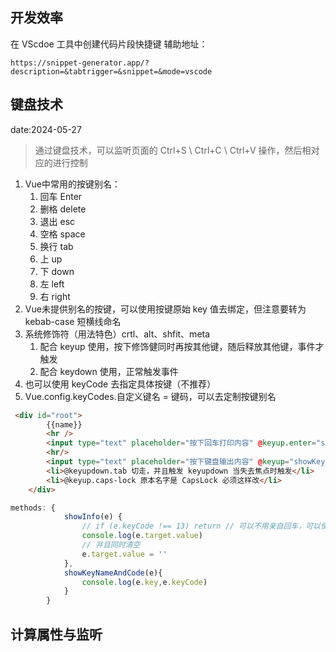 ## 开发效率

在 VScdoe 工具中创建代码片段快捷键
辅助地址：
```
https://snippet-generator.app/?description=&tabtrigger=&snippet=&mode=vscode
```

## 键盘技术

date:2024-05-27

> 通过键盘技术，可以监听页面的 Ctrl+S \ Ctrl+C \ Ctrl+V 操作，然后相对应的进行控制

1. Vue中常用的按键别名：
   1. 回车 Enter
   2. 删格 delete
   3. 退出 esc
   4. 空格 space
   5. 换行 tab
   6. 上 up
   7. 下 down
   8. 左 left
   9. 右 right
2.  Vue未提供别名的按键，可以使用按键原始 key 值去绑定，但注意要转为 kebab-case 短横线命名
3.  系统修饰符（用法特色）crtl、alt、shfit、meta
    1.  配合 keyup 使用，按下修饰健同时再按其他键，随后释放其他键，事件才触发
    2.  配合 keydown 使用，正常触发事件
4.  也可以使用 keyCode 去指定具体按键（不推荐）
5.  Vue.config.keyCodes.自定义键名 = 键码，可以去定制按键别名

```html
 <div id="root">
        {{name}}
        <hr />
        <input type="text" placeholder="按下回车打印内容" @keyup.enter="showInfo"> 
        <hr/>
        <input type="text" placeholder="按下键盘输出内容" @keyup="showKeyNameAndCode"> 
        <li>@keyupdown.tab 切走，并且触发 keyupdown 当失去焦点时触发</li>
        <li>@keyup.caps-lock 原本名字是 CapsLock 必须这样改</li>
    </div>
```

```js
methods: {
            showInfo(e) {
                // if (e.keyCode !== 13) return // 可以不用亲自回车，可以使用别名
                console.log(e.target.value)
                // 并且同时清空
                e.target.value = ''
            },
            showKeyNameAndCode(e){
                console.log(e.key,e.keyCode)
            }
        }
```

## 计算属性与监听

